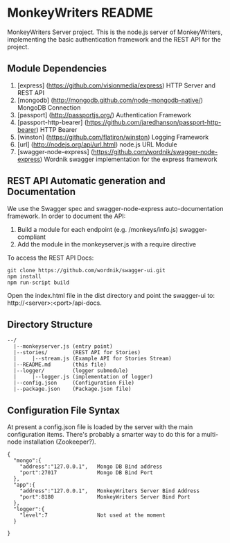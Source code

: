 # MonkeyWriters README 

MonkeyWriters Server project. This is the node.js server of MonkeyWriters, implementing the basic
authentication framework and the REST API for the project.



## Module Dependencies

1. [express] (https://github.com/visionmedia/express) HTTP Server and REST API 
2. [mongodb] (http://mongodb.github.com/node-mongodb-native/) MongoDB Connection
3. [passport] (http://passportjs.org/) Authentication Framework
4. [passport-http-bearer] (https://github.com/jaredhanson/passport-http-bearer) HTTP Bearer
5. [winston] (https://github.com/flatiron/winston) Logging Framework
6. [url] (http://nodejs.org/api/url.html) node.js  URL Module
7. [swagger-node-express] (https://github.com/wordnik/swagger-node-express) Wordnik swagger implementation for the express framework


## REST API Automatic generation and Documentation
We use the Swagger spec and swagger-node-express auto-documentation framework.
In order to document the API:
1. Build a module for each endpoint (e.g. /monkeys/info.js) swagger-compliant
2. Add the module in the monkeyserver.js with a require directive


To access the REST API Docs: 

```
git clone https://github.com/wordnik/swagger-ui.git
npm install
npm run-script build
```

Open the index.html file in the dist directory and point the swagger-ui to:
http://&lt;server&gt;:&lt;port&gt;/api-docs.



## Directory Structure
```
--/
  |--monkeyserver.js (entry point)
  |--stories/        (REST API for Stories)
  |     |--stream.js (Example API for Stories Stream)
  |--README.md       (this file)
  |--logger/         (logger submodule)
  |     |--logger.js (implementation of logger)
  |--config.json     (Configuration File)
  |--package.json    (Package.json file)
```

## Configuration File Syntax
At present a config.json file is loaded by the server with the main configuration items.
There's probably a smarter way to do this for a multi-node installation (Zookeeper?).
```
{
  "mongo":{                
    "address":"127.0.0.1",   Mongo DB Bind address
    "port":27017             Mongo DB Bind Port
  },
  "app":{
    "address":"127.0.0.1",   MonkeyWriters Server Bind Address
    "port":8180              MonkeyWriters Server Bind Port
  },
  "logger":{
    "level":7                Not used at the moment
  }

}
```


